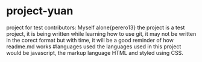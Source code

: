 # project-yuan
project for test
contributors: Myself alone{perero13}
the project is a test project, it is being written while learning how to use git, it may not be written in the corect format but with time, it will be a good reminder of how readme.md works
#languages used
the languages used in this project would be javascript, the markup language HTML and styled using CSS.
